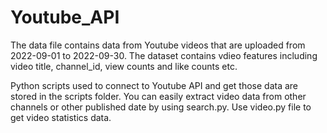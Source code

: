 # Youtube_API
The data file contains data from Youtube videos that are uploaded from 2022-09-01 to 2022-09-30. The dataset contains vdieo features including video title, channel_id, view counts and like counts etc.

Python scripts used to connect to Youtube API and get those data are stored in the scripts folder. You can easily extract video data from other channels or other published date by using search.py. Use video.py file to get video statistics data.